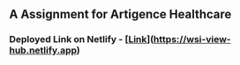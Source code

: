 ## A Assignment for Artigence Healthcare

### Deployed Link on Netlify - [[Link](https://wsi-view-hub.netlify.app)](https://wsi-view-hub.netlify.app)